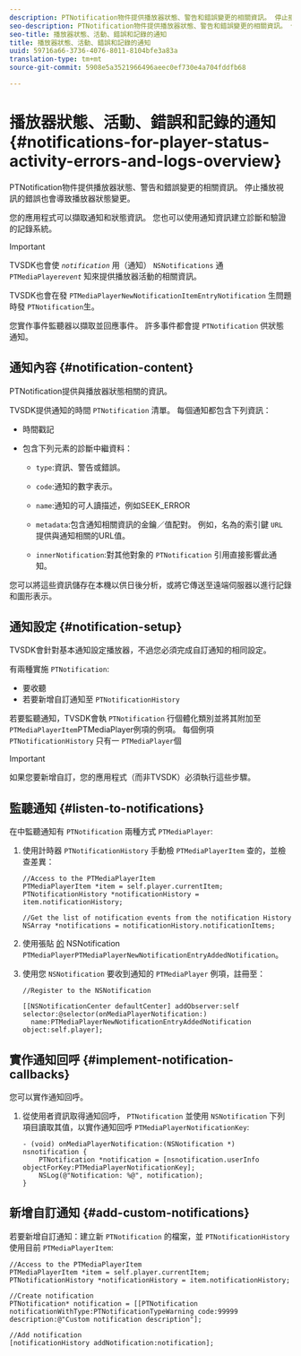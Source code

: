 ```yaml
---
description: PTNotification物件提供播放器狀態、警告和錯誤變更的相關資訊。 停止播放視訊的錯誤也會導致播放器狀態變更。
seo-description: PTNotification物件提供播放器狀態、警告和錯誤變更的相關資訊。 停止播放視訊的錯誤也會導致播放器狀態變更。
seo-title: 播放器狀態、活動、錯誤和記錄的通知
title: 播放器狀態、活動、錯誤和記錄的通知
uuid: 59716a66-3736-4076-8011-8104bfe3a83a
translation-type: tm+mt
source-git-commit: 5908e5a3521966496aeec0ef730e4a704fddfb68

---
```



# 播放器狀態、活動、錯誤和記錄的通知 {#notifications-for-player-status-activity-errors-and-logs-overview}

PTNotification物件提供播放器狀態、警告和錯誤變更的相關資訊。 停止播放視訊的錯誤也會導致播放器狀態變更。

您的應用程式可以擷取通知和狀態資訊。 您也可以使用通知資訊建立診斷和驗證的記錄系統。

>[!IMPORTANT]
>
>TVSDK也會使 *`notification`* 用（通知） `NSNotifications` 通 `PTMediaPlayer`*`event`* 知來提供播放器活動的相關資訊。

TVSDK也會在發 `PTMediaPlayerNewNotificationItemEntryNotification` 生問題時發 `PTNotification`生。

您實作事件監聽器以擷取並回應事件。 許多事件都會提 `PTNotification` 供狀態通知。

## 通知內容 {#notification-content}

PTNotification提供與播放器狀態相關的資訊。

TVSDK提供通知的時間 `PTNotification` 清單。 每個通知都包含下列資訊：

* 時間戳記
* 包含下列元素的診斷中繼資料：

   * `type`:資訊、警告或錯誤。
   * `code`:通知的數字表示。
   * `name`:通知的可人讀描述，例如SEEK_ERROR
   * `metadata`:包含通知相關資訊的金鑰／值配對。 例如，名為的索引鍵 `URL` 提供與通知相關的URL值。

   * `innerNotification`:對其他對象的 `PTNotification` 引用直接影響此通知。

您可以將這些資訊儲存在本機以供日後分析，或將它傳送至遠端伺服器以進行記錄和圖形表示。

## 通知設定 {#notification-setup}

TVSDK會針對基本通知設定播放器，不過您必須完成自訂通知的相同設定。

有兩種實施 `PTNotification`:

* 要收聽
* 若要新增自訂通知至 `PTNotificationHistory`

若要監聽通知，TVSDK會執 `PTNotification` 行個體化類別並將其附加至 `PTMediaPlayerItem`PTMediaPlayer例項的例項。 每個例項 `PTNotificationHistory` 只有一 `PTMediaPlayer`個

>[!IMPORTANT]
>
>如果您要新增自訂，您的應用程式（而非TVSDK）必須執行這些步驟。

## 監聽通知 {#listen-to-notifications}

在中監聽通知有 `PTNotification` 兩種方式 `PTMediaPlayer`:

1. 使用計時器 `PTNotificationHistory` 手動檢 `PTMediaPlayerItem` 查的，並檢查差異：

   ```
   //Access to the PTMediaPlayerItem  
   PTMediaPlayerItem *item = self.player.currentItem; 
   PTNotificationHistory *notificationHistory = item.notificationHistory; 
   
   //Get the list of notification events from the notification History  
   NSArray *notifications = notificationHistory.notificationItems;
   ```

1. 使用張貼 [的](https://developer.apple.com/library/mac/%23documentation/Cocoa/Reference/Foundation/Classes/NSNotification_Class/Reference/Reference.html) NSNotification `PTMediaPlayerPTMediaPlayerNewNotificationEntryAddedNotification`。
1. 使用您 `NSNotification` 要收到通知的 `PTMediaPlayer` 例項，註冊至：

   ```
   //Register to the NSNotification 
   
   [[NSNotificationCenter defaultCenter] addObserver:self selector:@selector(onMediaPlayerNotification:)  
     name:PTMediaPlayerNewNotificationEntryAddedNotification object:self.player];
   ```

## 實作通知回呼 {#implement-notification-callbacks}

您可以實作通知回呼。

1. 從使用者資訊取得通知回呼， `PTNotification` 並使用 `NSNotification` 下列項目讀取其值，以實作通知回呼 `PTMediaPlayerNotificationKey`:

   ```
   - (void) onMediaPlayerNotification:(NSNotification *) nsnotification { 
       PTNotification *notification = [nsnotification.userInfo objectForKey:PTMediaPlayerNotificationKey]; 
       NSLog(@"Notification: %@", notification); 
   }
   ```

## 新增自訂通知 {#add-custom-notifications}

若要新增自訂通知：建立新 `PTNotification` 的檔案，並 `PTNotificationHistory` 使用目前 `PTMediaPlayerItem`:

```
//Access to the PTMediaPlayerItem  
PTMediaPlayerItem *item = self.player.currentItem; 
PTNotificationHistory *notificationHistory = item.notificationHistory; 
 
//Create notification 
PTNotification* notification = [[PTNotification notificationWithType:PTNotificationTypeWarning code:99999 description:@"Custom notification description"]; 
 
//Add notification 
[notificationHistory addNotification:notification];
```
